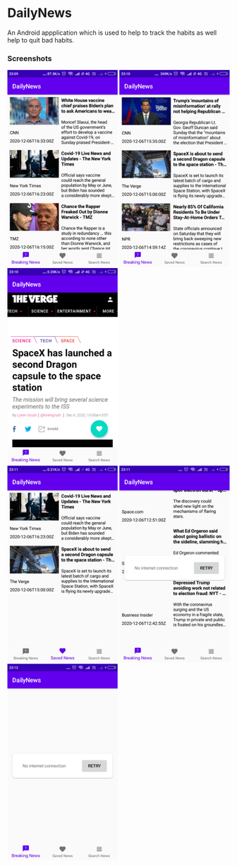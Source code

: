 # DailyNews
An Android appplication which is used to help to track the habits as well help to quit bad habits.


<h3>Screenshots</h3>

<div class="row">
      <img src="https://github.com/sanjay45/DailyNews/blob/master/Screenshots/NewsList1.png" width="250" title="Song Images">
      <img src="https://github.com/sanjay45/DailyNews/blob/master/Screenshots/NewsList2.png" width="250" title="Responsive Notification">     
      <img src="https://github.com/sanjay45/DailyNews/blob/master/Screenshots/Webview.png" width="250" title="Artist Profile">
</div>

<div class="row">
      <img src="https://github.com/sanjay45/DailyNews/blob/master/Screenshots/SavedNews.png" width="250" title="Search History">
      <img src="https://github.com/sanjay45/DailyNews/blob/master/Screenshots/NoInternetConnection.png" width="250" title="Saved Playlists">
      <img src="https://github.com/sanjay45/DailyNews/blob/master/Screenshots/NoInternetConnection1.png" width="250" title="Search Results">
</div>


